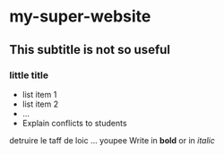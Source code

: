 # my-super-website

## This subtitle is not so useful

### little title

- list item 1
- list item 2
- ...
- Explain conflicts to students

detruire le taff de loic ... youpee
Write in **bold** or in _italic_
